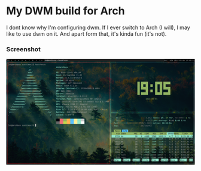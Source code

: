 # My DWM build for Arch
I dont know why I'm configuring dwm. If I ever switch to Arch (I will), I may like to use dwm on it. And apart form that, it's kinda fun (it's not).
### Screenshot
![A screenshot](arch-screenshot.png)
